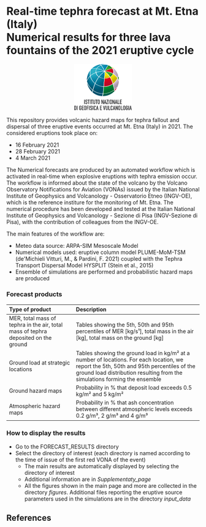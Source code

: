 # Real-time tephra forecast at Mt. Etna (Italy) <br/> Numerical results for three lava fountains of the 2021 eruptive cycle

<p align="center">
  <img src="./logo_dir/Logo_INGV.png" width=150pt />
</p>


This repository provides volcanic hazard maps for tephra fallout and dispersal of three eruptive events occurred at Mt. Etna (Italy) in 2021. The considered eruptions took place on:

* 16 February 2021 
* 28 February 2021 
* 4 March    2021 


The Numerical forecasts are produced by an automated workflow which is activated in real-time when explosive eruptions with tephra emission occur. The workflow is informed about the state of the volcano by the Volcano Observatory Notifications for Aviation (VONAs) issued by the Italian National Institute of Geophysics and Volcanology - Osservatorio Etneo (INGV-OE), which is the reference institure for the monitoring of Mt. Etna. The numerical procedure has been developed and tested at the Italian National Institute of Geophysics and Volcanology - Sezione di Pisa (INGV-Sezione di Pisa), with the contribution of colleagues from the INGV-OE.

The main features of the workflow are:

* Meteo data source: ARPA-SIM Mesoscale Model
* Numerical models used: eruptive column model PLUME-MoM-TSM (de'Michieli Vitturi, M., & Pardini, F. 2021) coupled with the Tephra Transport Dispersal Model HYSPLIT (Stein et al., 2015)
* Ensemble of simulations are performed and probabilistic hazard maps are produced

### Forecast products

|Type of product|Description|
| :--- | :--- |
|MER, total mass of tephra in the air, total mass of tephra deposited on the ground|Tables showing the 5th, 50th and 95th percentiles of MER [kg/s¹], total mass in the air [kg], total mass on the ground [kg]|
|Ground load at strategic locations|Tables showing the ground load in kg/m² at a number of locations. For each location, we report the 5th, 50th and 95th percentiles of the ground load distribution resulting from the simulations forming the ensemble|
|Ground hazard maps|Probability in % that deposit load exceeds 0.5 kg/m² and 5 kg/m²|
|Atmospheric hazard maps|Probability in % that ash concentration between different atmospheric levels exceeds 0.2 g/m³, 2 g/m³ and 4 g/m³|

### How to display the results
* Go to the FORECAST_RESULTS directory
* Select the directory of interest (each directory is named according to the time of issue of the first red VONA of the event)
    * The main results are automatically displayed by selecting the directory of interest
    * Additional information are in *Supplementaty_page*
    * All the figures shown in the main page and more are collected in the directory *figures*. Additional files reporting the eruptive source parameters used in the simulations are in the directory *input_data*

## References



